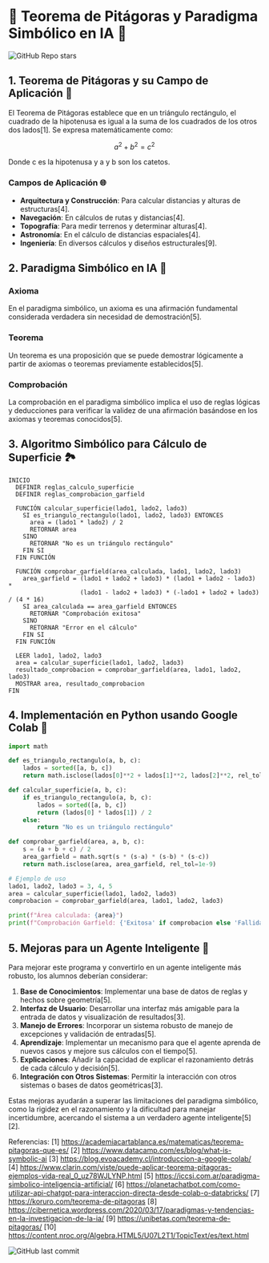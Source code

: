 # 🔢 Teorema de Pitágoras y Paradigma Simbólico en IA 🤖

![GitHub Repo stars](https://img.shields.io/github/stars/LeonRamos/ISC_IA_TSJ?style=social)


## 1. Teorema de Pitágoras y su Campo de Aplicación 📐

El Teorema de Pitágoras establece que en un triángulo rectángulo, el cuadrado de la hipotenusa es igual a la suma de los cuadrados de los otros dos lados[1]. Se expresa matemáticamente como:

$$ a^2 + b^2 = c^2 $$

Donde c es la hipotenusa y a y b son los catetos.

### Campos de Aplicación 🌐

- **Arquitectura y Construcción**: Para calcular distancias y alturas de estructuras[4].
- **Navegación**: En cálculos de rutas y distancias[4].
- **Topografía**: Para medir terrenos y determinar alturas[4].
- **Astronomía**: En el cálculo de distancias espaciales[4].
- **Ingeniería**: En diversos cálculos y diseños estructurales[9].

## 2. Paradigma Simbólico en IA 🧠

### Axioma
En el paradigma simbólico, un axioma es una afirmación fundamental considerada verdadera sin necesidad de demostración[5].

### Teorema
Un teorema es una proposición que se puede demostrar lógicamente a partir de axiomas o teoremas previamente establecidos[5].

### Comprobación
La comprobación en el paradigma simbólico implica el uso de reglas lógicas y deducciones para verificar la validez de una afirmación basándose en los axiomas y teoremas conocidos[5].

## 3. Algoritmo Simbólico para Cálculo de Superficie 🏞️

```
INICIO
  DEFINIR reglas_calculo_superficie
  DEFINIR reglas_comprobacion_garfield
  
  FUNCIÓN calcular_superficie(lado1, lado2, lado3)
    SI es_triangulo_rectangulo(lado1, lado2, lado3) ENTONCES
      area = (lado1 * lado2) / 2
      RETORNAR area
    SINO
      RETORNAR "No es un triángulo rectángulo"
    FIN SI
  FIN FUNCIÓN
  
  FUNCIÓN comprobar_garfield(area_calculada, lado1, lado2, lado3)
    area_garfield = (lado1 + lado2 + lado3) * (lado1 + lado2 - lado3) * 
                    (lado1 - lado2 + lado3) * (-lado1 + lado2 + lado3) / (4 * 16)
    SI area_calculada == area_garfield ENTONCES
      RETORNAR "Comprobación exitosa"
    SINO
      RETORNAR "Error en el cálculo"
    FIN SI
  FIN FUNCIÓN
  
  LEER lado1, lado2, lado3
  area = calcular_superficie(lado1, lado2, lado3)
  resultado_comprobacion = comprobar_garfield(area, lado1, lado2, lado3)
  MOSTRAR area, resultado_comprobacion
FIN
```

## 4. Implementación en Python usando Google Colab 🐍

```python
import math

def es_triangulo_rectangulo(a, b, c):
    lados = sorted([a, b, c])
    return math.isclose(lados[0]**2 + lados[1]**2, lados[2]**2, rel_tol=1e-9)

def calcular_superficie(a, b, c):
    if es_triangulo_rectangulo(a, b, c):
        lados = sorted([a, b, c])
        return (lados[0] * lados[1]) / 2
    else:
        return "No es un triángulo rectángulo"

def comprobar_garfield(area, a, b, c):
    s = (a + b + c) / 2
    area_garfield = math.sqrt(s * (s-a) * (s-b) * (s-c))
    return math.isclose(area, area_garfield, rel_tol=1e-9)

# Ejemplo de uso
lado1, lado2, lado3 = 3, 4, 5
area = calcular_superficie(lado1, lado2, lado3)
comprobacion = comprobar_garfield(area, lado1, lado2, lado3)

print(f"Área calculada: {area}")
print(f"Comprobación Garfield: {'Exitosa' if comprobacion else 'Fallida'}")
```

## 5. Mejoras para un Agente Inteligente 🚀

Para mejorar este programa y convertirlo en un agente inteligente más robusto, los alumnos deberían considerar:

1. **Base de Conocimientos**: Implementar una base de datos de reglas y hechos sobre geometría[5].
2. **Interfaz de Usuario**: Desarrollar una interfaz más amigable para la entrada de datos y visualización de resultados[3].
3. **Manejo de Errores**: Incorporar un sistema robusto de manejo de excepciones y validación de entradas[5].
4. **Aprendizaje**: Implementar un mecanismo para que el agente aprenda de nuevos casos y mejore sus cálculos con el tiempo[5].
5. **Explicaciones**: Añadir la capacidad de explicar el razonamiento detrás de cada cálculo y decisión[5].
6. **Integración con Otros Sistemas**: Permitir la interacción con otros sistemas o bases de datos geométricas[3].

Estas mejoras ayudarán a superar las limitaciones del paradigma simbólico, como la rigidez en el razonamiento y la dificultad para manejar incertidumbre, acercando el sistema a un verdadero agente inteligente[5][2].

Referencias:
[1] https://academiacartablanca.es/matematicas/teorema-pitagoras-que-es/
[2] https://www.datacamp.com/es/blog/what-is-symbolic-ai
[3] https://blog.evoacademy.cl/introduccion-a-google-colab/
[4] https://www.clarin.com/viste/puede-aplicar-teorema-pitagoras-ejemplos-vida-real_0_uz78WJLYNP.html
[5] https://iccsi.com.ar/paradigma-simbolico-inteligencia-artificial/
[6] https://planetachatbot.com/como-utilizar-api-chatgpt-para-interaccion-directa-desde-colab-o-databricks/
[7] https://koruro.com/teorema-de-pitagoras
[8] https://cibernetica.wordpress.com/2020/03/17/paradigmas-y-tendencias-en-la-investigacion-de-la-ia/
[9] https://unibetas.com/teorema-de-pitagoras/
[10] https://content.nroc.org/Algebra.HTML5/U07L2T1/TopicText/es/text.html

![GitHub last commit](https://img.shields.io/github/last-commit/LeonRamos/ISC_IA_TSJ)

